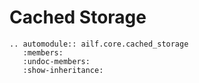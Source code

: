 # Cached Storage

```{eval-rst}
.. automodule:: ailf.core.cached_storage
   :members:
   :undoc-members:
   :show-inheritance:
```
